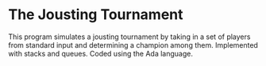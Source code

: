 # The Jousting Tournament
This program simulates a jousting tournament by taking in a set of players from standard input and determining a champion among them.
Implemented with stacks and queues.
Coded using the Ada language.
